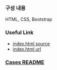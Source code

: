 ### 구성 내용
HTML, CSS, Bootstrap

### Useful Link
- [index.html source](./docs/index.html)
- [index.html url](https://sanghunoh.github.io/learn_publising/index.html)

### [Cases README](./cases/README.md)



